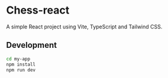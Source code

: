 # Chess-react

A simple React project using Vite, TypeScript and Tailwind CSS.

## Development

```bash
cd my-app
npm install
npm run dev
